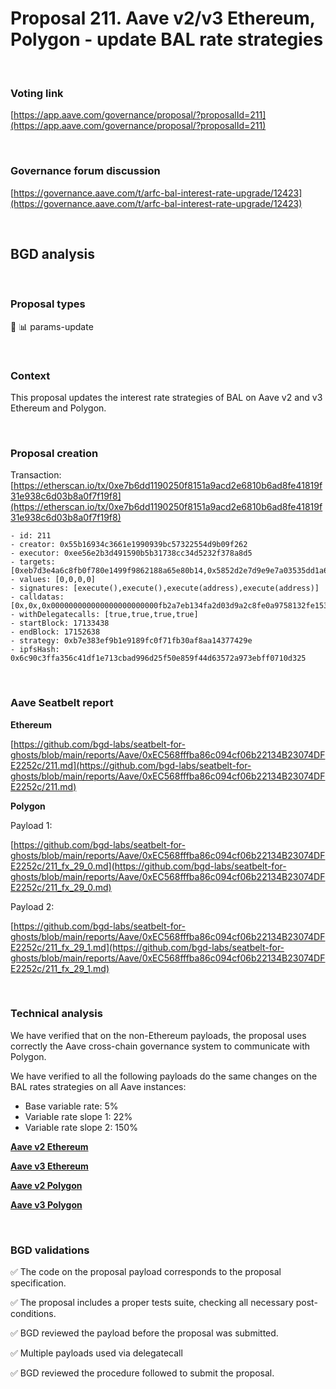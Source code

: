 # Proposal 211. Aave v2/v3 Ethereum, Polygon - update BAL rate strategies

<br>

### Voting link

[https://app.aave.com/governance/proposal/?proposalId=211](https://app.aave.com/governance/proposal/?proposalId=211)

<br>

### Governance forum discussion

[https://governance.aave.com/t/arfc-bal-interest-rate-upgrade/12423](https://governance.aave.com/t/arfc-bal-interest-rate-upgrade/12423)

<br>

## BGD analysis

<br>

### Proposal types

:wrench: :bar_chart: params-update

<br>

### Context

This proposal updates the interest rate strategies of BAL on Aave v2 and v3 Ethereum and Polygon.

<br>

### Proposal creation

Transaction: [https://etherscan.io/tx/0xe7b6dd1190250f8151a9acd2e6810b6ad8fe41819f31e938c6d03b8a0f7f19f8](https://etherscan.io/tx/0xe7b6dd1190250f8151a9acd2e6810b6ad8fe41819f31e938c6d03b8a0f7f19f8)

```
- id: 211
- creator: 0x55b16934c3661e1990939bc57322554d9b09f262
- executor: 0xee56e2b3d491590b5b31738cc34d5232f378a8d5
- targets: [0xeb7d3e4a6c8fb0f780e1499f9862188a65e80b14,0x5852d2e7d9e9e7a03535dd1a6c636ac7bd956070,0x158a6bc04f0828318821bae797f50b0a1299d45b,0x158a6bc04f0828318821bae797f50b0a1299d45b]
- values: [0,0,0,0]
- signatures: [execute(),execute(),execute(address),execute(address)]
- calldatas: [0x,0x,0x000000000000000000000000fb2a7eb134fa2d03d9a2c8fe0a9758132fe15357,0x000000000000000000000000918c0cd8291c687176029d1f2296a17e63ed3c83]
- withDelegatecalls: [true,true,true,true]
- startBlock: 17133438
- endBlock: 17152638
- strategy: 0xb7e383ef9b1e9189fc0f71fb30af8aa14377429e
- ipfsHash: 0x6c90c3ffa356c41df1e713cbad996d25f50e859f44d63572a973ebff0710d325
```

<br>

### Aave Seatbelt report

**Ethereum**

[https://github.com/bgd-labs/seatbelt-for-ghosts/blob/main/reports/Aave/0xEC568fffba86c094cf06b22134B23074DFE2252c/211.md](https://github.com/bgd-labs/seatbelt-for-ghosts/blob/main/reports/Aave/0xEC568fffba86c094cf06b22134B23074DFE2252c/211.md)

**Polygon**

Payload 1:

[https://github.com/bgd-labs/seatbelt-for-ghosts/blob/main/reports/Aave/0xEC568fffba86c094cf06b22134B23074DFE2252c/211_fx_29_0.md](https://github.com/bgd-labs/seatbelt-for-ghosts/blob/main/reports/Aave/0xEC568fffba86c094cf06b22134B23074DFE2252c/211_fx_29_0.md)

Payload 2:

[https://github.com/bgd-labs/seatbelt-for-ghosts/blob/main/reports/Aave/0xEC568fffba86c094cf06b22134B23074DFE2252c/211_fx_29_1.md](https://github.com/bgd-labs/seatbelt-for-ghosts/blob/main/reports/Aave/0xEC568fffba86c094cf06b22134B23074DFE2252c/211_fx_29_1.md)

<br>

### Technical analysis

We have verified that on the non-Ethereum payloads, the proposal uses correctly the Aave cross-chain governance system to communicate with Polygon.

We have verified to all the following payloads do the same changes on the BAL rates strategies on all Aave instances:
- Base variable rate: 5%
- Variable rate slope 1: 22%
- Variable rate slope 2: 150%

**[Aave v2 Ethereum](https://etherscan.io/address/0xeb7d3e4a6c8fb0f780e1499f9862188a65e80b14#code#F4#L1)**

**[Aave v3 Ethereum](https://etherscan.io/address/0x5852d2e7d9e9e7a03535dd1a6c636ac7bd956070#code#F25#L1)**

**[Aave v2 Polygon](https://polygonscan.com/address/0xfb2a7eb134fa2d03d9a2c8fe0a9758132fe15357#code#F5#L1)**

**[Aave v3 Polygon](https://polygonscan.com/address/0x918c0cd8291c687176029d1f2296a17e63ed3c83#code#F23#L1)**

<br>

### BGD validations

:white_check_mark: The code on the proposal payload corresponds to the proposal specification.

:white_check_mark: The proposal includes a proper tests suite, checking all necessary post-conditions.

:white_check_mark: BGD reviewed the payload before the proposal was submitted.

:white_check_mark: Multiple payloads used via delegatecall

:white_check_mark: BGD reviewed the procedure followed to submit the proposal.
